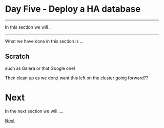 # Day Five - Deploy a HA database

---

In this section we will ..

---





What we have done in this section is ...


## Scratch

such as Galera or that Google one!

Then clean up as we don;t want this left on the cluster going forward??


# Next

In the next section we will ....

[Next](05-06.md)